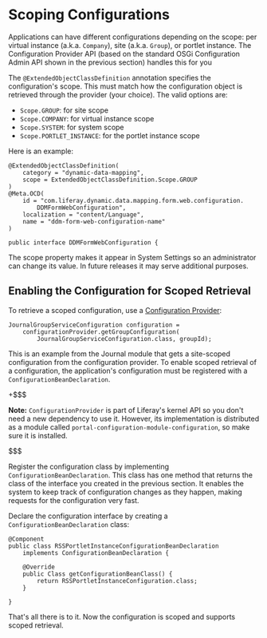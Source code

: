 # Scoping Configurations [](id=scoping-configurations)

Applications can have different configurations depending on the scope: per
virtual instance (a.k.a. `Company`), site (a.k.a. `Group`), or portlet instance.
The Configuration Provider API (based on the standard OSGi Configuration Admin
API shown in the previous section) handles this for you

The `@ExtendedObjectClassDefinition` annotation specifies the configuration's
scope. This must match how the configuration object is
retrieved through the provider (your choice). The valid options are:

- `Scope.GROUP`: for site scope
- `Scope.COMPANY`: for virtual instance scope
- `Scope.SYSTEM`: for system scope
- `Scope.PORTLET_INSTANCE`: for the portlet instance scope

Here is an example:

    @ExtendedObjectClassDefinition(
        category = "dynamic-data-mapping",
        scope = ExtendedObjectClassDefinition.Scope.GROUP
    )
    @Meta.OCD(
        id = "com.liferay.dynamic.data.mapping.form.web.configuration.
            DDMFormWebConfiguration",
        localization = "content/Language", 
        name = "ddm-form-web-configuration-name"
    )

    public interface DDMFormWebConfiguration {

The scope property makes it appear in System Settings so an administrator
can change its value. In future releases it may serve additional purposes.

## Enabling the Configuration for Scoped Retrieval [](id=enabling-the-configuration-for-scoped-retrieval)

To retrieve a scoped configuration, use a 
[Configuration Provider](/develop/tutorials/-/knowledge_base/7-1/reading-configuration-values-from-a-configuration-provider):

    JournalGroupServiceConfiguration configuration =
        configurationProvider.getGroupConfiguration(
            JournalGroupServiceConfiguration.class, groupId);

This is an example from the Journal module that gets a site-scoped configuration
from the configuration provider. To enable scoped retrieval of a configuration,
the application's configuration must be registered with a
`ConfigurationBeanDeclaration`.

+$$$

**Note:** `ConfigurationProvider` is part of Liferay's kernel API so you don't
need a new dependency to use it. However, its implementation is distributed as a
module called `portal-configuration-module-configuration`, so make sure it is
installed.

$$$

Register the configuration class by implementing `ConfigurationBeanDeclaration`.
This class has one method that returns the class of the interface you created in
the previous section. It enables the system to keep track of configuration
changes as they happen, making requests for the configuration very fast.

Declare the configuration interface by creating a `ConfigurationBeanDeclaration`
class:

    @Component
    public class RSSPortletInstanceConfigurationBeanDeclaration
        implements ConfigurationBeanDeclaration {

        @Override
        public Class getConfigurationBeanClass() {
            return RSSPortletInstanceConfiguration.class;
        }

    }

That's all there is to it. Now the configuration is scoped and supports scoped
retrieval.
